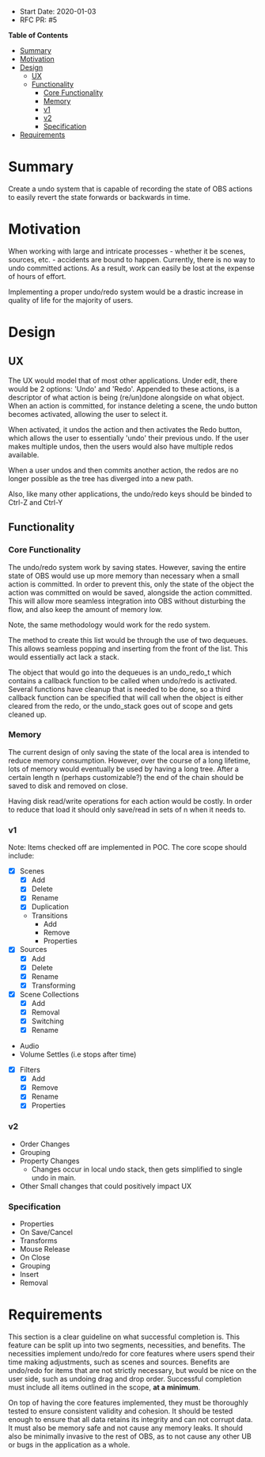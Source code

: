 - Start Date: 2020-01-03
- RFC PR: #5

<!-- markdown-toc start - Don't edit this section. Run M-x markdown-toc-refresh-toc -->
**Table of Contents**

- [Summary](#summary)
- [Motivation](#motivation)
- [Design](#design)
    - [UX](#ux)
    - [Functionality](#functionality)
        - [Core Functionality](#core-functionality)
        - [Memory](#memory)
        - [v1](#v1)
        - [v2](#v2)
        - [Specification](#specification)
- [Requirements](#requirements)

<!-- markdown-toc end -->


# Summary
Create a undo system that is capable of recording the state of OBS actions to
easily revert the state forwards or backwards in time.

# Motivation
When working with large and intricate processes - whether it be scenes, sources,
etc. - accidents are bound to happen. Currently, there is no way to undo
committed actions. As a result, work can easily be lost at the expense of hours
of effort.

Implementing a proper undo/redo system would be a drastic increase in
quality of life for the majority of users.

# Design
## UX
The UX would model that of most other applications. Under edit, there would be 2
options: 'Undo' and 'Redo'. Appended to these actions, is a descriptor of what 
action is being (re/un)done alongside on what object. When an action is committed,
for instance deleting a scene, the undo button becomes activated, allowing the
user to select it.


When activated, it undos the action and then activates the Redo button, which
allows the user to essentially 'undo' their previous undo. If the user makes
multiple undos, then the users would also have multiple redos available.

When a user undos and then commits another action, the redos are no longer
possible as the tree has diverged into a new path.

Also, like many other applications, the undo/redo keys should be binded to Ctrl-Z
and Ctrl-Y

## Functionality
### Core Functionality
The undo/redo system work by saving states. However, saving the entire state of
OBS would use up more memory than necessary when a small action is committed. In
order to prevent this, only the state of the object the action was committed on
would be saved, alongside the action committed. This will allow more seamless
integration into OBS without disturbing the flow, and also keep the amount of
memory low. 

Note, the same methodology would work for the redo system.

The method to create this list would be through the use of two dequeues. This
allows seamless popping and inserting from the front of the list. This would
essentially act lack a stack.

The object that would go into the dequeues is an undo_redo\_t which contains a
callback function to be called when undo/redo is activated. Several functions
have cleanup that is needed to be done, so a third callback function can be
specified that will call when the object is either cleared from the redo, or
the undo\_stack goes out of scope and gets cleaned up.

### Memory
The current design of only saving the state of the local area is intended to
reduce memory consumption. However, over the course of a long lifetime, lots of
memory would eventually be used by having a long tree. After a certain length n 
(perhaps customizable?) the end of the chain should be saved to disk and removed
on close.

Having disk read/write operations for each action would be costly. In
order to reduce that load it should only save/read in sets of n when
it needs to.

### v1
Note: Items checked off are implemented in POC.
The core scope should include:
- [X] Scenes
  - [X] Add
  - [X] Delete
  - [X] Rename
  - [X] Duplication
  - Transitions
    - Add
    - Remove
    - Properties
- [X] Sources
  - [X] Add
  - [X] Delete
  - [X] Rename
  - [X] Transforming
- [X] Scene Collections
  - [X] Add
  - [X] Removal
  - [X] Switching
  - [X] Rename
- Audio
 - Volume Settles (i.e stops after time)
- [X] Filters
    - [X] Add
    - [X] Remove
    - [X] Rename
    - [X] Properties

### v2
- Order Changes
- Grouping
- Property Changes
  - Changes occur in local undo stack, then gets simplified to single undo in main.
- Other Small changes that could positively impact UX

### Specification
- Properties
 - On Save/Cancel
- Transforms
 - Mouse Release
 - On Close
- Grouping
 - Insert
 - Removal

# Requirements
This section is a clear guideline on what successful completion is. This feature
can be split up into two segments, necessities, and benefits. The necessities 
implement undo/redo for core features where users spend their time making adjustments,
such as scenes and sources. Benefits are undo/redo for items that are not strictly necessary,
but would be nice on the user side, such as undoing drag and drop order. Successful completion must include all 
items outlined in the scope, **at a minimum**. 

On top of having the core features implemented, they must be thoroughly tested to
ensure consistent validity and cohesion. It should be tested enough
to ensure that all data retains its integrity and can not corrupt data. It must
also be memory safe and not cause any memory leaks. It should also be minimally invasive to the rest
of OBS, as to not cause any other UB or bugs in the application as a whole.
